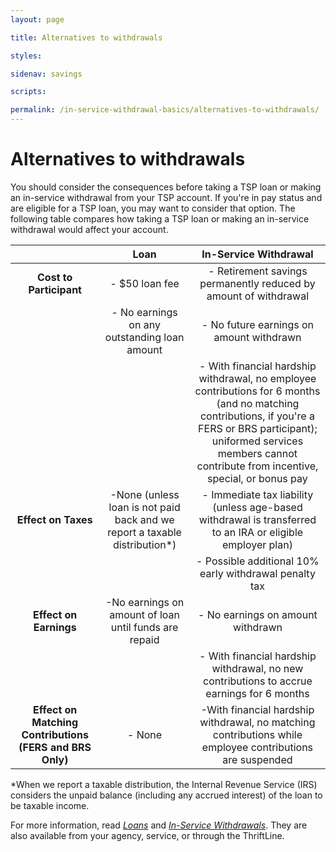 ```yaml
---
layout: page

title: Alternatives to withdrawals

styles:

sidenav: savings

scripts:

permalink: /in-service-withdrawal-basics/alternatives-to-withdrawals/
---
```


# Alternatives to withdrawals

You should consider the consequences before taking a TSP loan or making an in-service withdrawal from your TSP account. If you're in pay status and are eligible for a TSP loan, you may want to consider that option. The following table compares how taking a TSP loan or making an in-service withdrawal would affect your account.

|   | **Loan** | **In-Service Withdrawal** |
|:-:|:-:|:-:|
|**Cost to Participant**  |- $50 loan fee |- Retirement savings permanently reduced by amount of withdrawal |
|  |- No earnings on any outstanding loan amount |- No future earnings on amount withdrawn |
|  |   |- With financial hardship withdrawal, no employee contributions for 6 months (and no matching contributions, if you're a FERS or BRS participant); uniformed services members cannot contribute from incentive, special, or bonus pay  |
|**Effect on Taxes** |-None (unless loan is not paid back and we report a taxable distribution*) |- Immediate tax liability (unless age-based withdrawal is transferred to an IRA or eligible employer plan) |
|   |   |- Possible additional 10% early withdrawal penalty tax |
|**Effect on Earnings** |-No earnings on amount of loan until funds are repaid |- No earnings on amount withdrawn |
 |   |   |- With financial hardship withdrawal, no new contributions to accrue earnings for 6 months
|**Effect on Matching Contributions (FERS and BRS Only)** |- None |-With financial hardship withdrawal, no matching contributions while employee contributions are suspended  |

*When we report a taxable distribution, the Internal Revenue Service (IRS) considers the unpaid balance (including any accrued interest) of the loan to be taxable income.

For more information, read [*Loans*](https://www.tsp.gov/PDF/formspubs/tspbk04.pdf) and [*In-Service Withdrawals*](https://www.tsp.gov/PDF/formspubs/tspbk12.pdf). They are also available from your agency, service, or through the ThriftLine.
